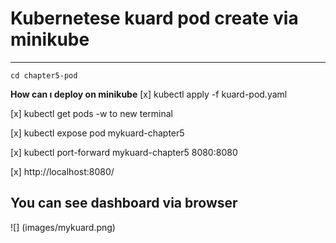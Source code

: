 # Kubernetese kuard pod create via minikube

------------------------------------------------------------------------
```
cd chapter5-pod
```

**How can ı deploy on minikube**
[x] kubectl apply -f kuard-pod.yaml

[x] kubectl get pods -w to new terminal

[x] kubectl expose pod mykuard-chapter5

[x] kubectl port-forward mykuard-chapter5 8080:8080

[x] http://localhost:8080/

## You can see dashboard via browser

![] (images/mykuard.png)